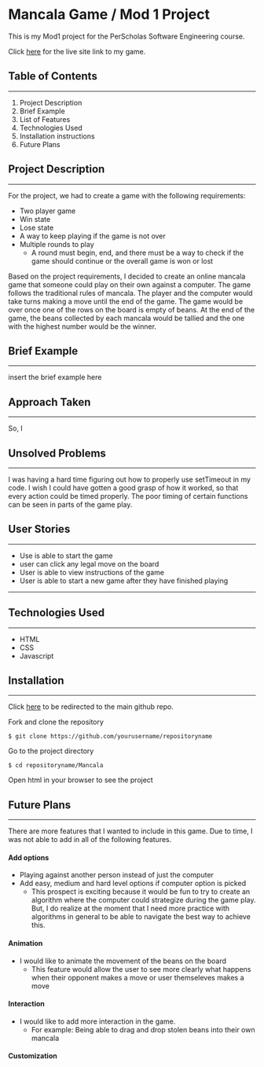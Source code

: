 <!-- # LarissaPortillo.github.io -->
# Mancala Game / Mod 1 Project

This is my Mod1 project for the PerScholas Software Engineering course. 

Click [here][1] for the live site link to my game.

## Table of Contents
***
1. Project Description
2. Brief Example
3. List of Features
4. Technologies Used
5. Installation instructions 
6. Future Plans 

## Project Description
***
For the project, we had to create a game with the following requirements: 
* Two player game
* Win state
* Lose state
* A way to keep playing if the game is not over
* Multiple rounds to play 
  * A round must begin, end, and there must be a way to check if the game should continue or the overall game is won or lost 

Based on the project requirements, I decided to create an online mancala game that someone could play on their own against a computer. The game follows the traditional rules of mancala. The player and the computer would take turns making a move until the end of the game. The game would be over once one of the rows on the board is empty of beans. At the end of the game, the beans collected by each mancala would be tallied and the one with the highest number would be the winner. 

## Brief Example
***

insert the brief example here

## Approach Taken
***
So, I 

## Unsolved Problems
***
I was having a hard time figuring out how to properly use setTimeout in my code. I wish I could have gotten a good grasp of how it worked, so that every action could be timed properly. The poor timing of certain functions can be seen in parts of the game play. 

## User Stories
***
* Use is able to start the game
* user can click any legal move on the board 
* User is able to view instructions of the game
* User is able to start a new game after they have finished playing

***
## Technologies Used
***
* HTML
* CSS
* Javascript

## Installation
***
Click [here][2] to be redirected to the main github repo.

Fork and clone the repository
```
$ git clone https://github.com/yourusername/repositoryname
```
Go to the project directory
```
$ cd repositoryname/Mancala
```
Open html in your browser to see the project


## Future Plans
***
There are more features that I wanted to include in this game. Due to time, I was not able to add in all of the following features. 

#### Add options
* Playing against another person instead of just the computer
* Add easy, medium and hard level options if computer option is picked  
    * This prospect is exciting because it would be fun to try to create an algorithm where the computer could strategize during the game play. But, I do realize at the moment that I need more practice with algorithms in general to be able to navigate the best way to achieve this. 

#### Animation
* I would like to animate the movement of the beans on the board
    * This feature would allow the user to see more clearly what happens when their opponent makes a move or user themseleves makes a move

#### Interaction
* I would like to add more interaction in the game. 
    * For example: Being able to drag and drop stolen beans into their own mancala

#### Customization








[1]:https://larissaportillo.github.io/Mancala/mancala.html "live site"
[2]:https://github.com/LarissaPortillo/LarissaPortillo.github.io.git "githuub repo"

